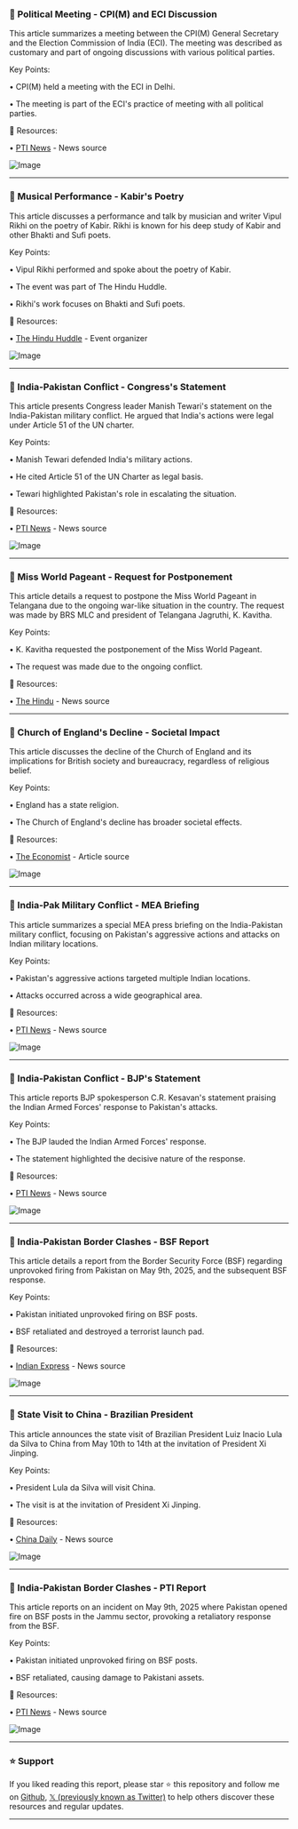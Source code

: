 ### 🤖 Political Meeting - CPI(M) and ECI Discussion

This article summarizes a meeting between the CPI(M) General Secretary and the Election Commission of India (ECI).  The meeting was described as customary and part of ongoing discussions with various political parties.

Key Points:

• CPI(M) held a meeting with the ECI in Delhi.

• The meeting is part of the ECI's practice of meeting with all political parties.


🔗 Resources:

• [PTI News](https://x.com/PTI_News) - News source

![Image](https://pbs.twimg.com/amplify_video_thumb/1921101516842156032/img/CMC57qCbPvjGKrYu.jpg)


---
### 🤖  Musical Performance - Kabir's Poetry

This article discusses a performance and talk by musician and writer Vipul Rikhi on the poetry of Kabir.  Rikhi is known for his deep study of Kabir and other Bhakti and Sufi poets.


Key Points:

• Vipul Rikhi performed and spoke about the poetry of Kabir.

•  The event was part of The Hindu Huddle.

• Rikhi's work focuses on Bhakti and Sufi poets.



🔗 Resources:

• [The Hindu Huddle](https://x.com/TheHinduHuddle) - Event organizer

![Image](https://pbs.twimg.com/amplify_video_thumb/1921093945070694400/img/e9Wl-zZ5juiFoNJ7.jpg)


---
### 🤖  India-Pakistan Conflict - Congress's Statement

This article presents Congress leader Manish Tewari's statement on the India-Pakistan military conflict. He argued that India's actions were legal under Article 51 of the UN charter.

Key Points:

• Manish Tewari defended India's military actions.

• He cited Article 51 of the UN Charter as legal basis.

• Tewari highlighted Pakistan's role in escalating the situation.



🔗 Resources:

• [PTI News](https://x.com/PTI_News) - News source

![Image](https://pbs.twimg.com/amplify_video_thumb/1921088117211361281/img/91sNbbvJ5bCNFh9K.jpg)



---
### 🤖  Miss World Pageant - Request for Postponement

This article details a request to postpone the Miss World Pageant in Telangana due to the ongoing war-like situation in the country.  The request was made by BRS MLC and president of Telangana Jagruthi, K. Kavitha.

Key Points:

• K. Kavitha requested the postponement of the Miss World Pageant.

• The request was made due to the ongoing conflict.


🔗 Resources:

• [The Hindu](https://x.com/the_hindu) - News source

---
### 🤖  Church of England's Decline - Societal Impact

This article discusses the decline of the Church of England and its implications for British society and bureaucracy, regardless of religious belief.

Key Points:

• England has a state religion.

• The Church of England's decline has broader societal effects.


🔗 Resources:

• [The Economist](https://econ.st/4kwuTZN) - Article source

![Image](https://pbs.twimg.com/media/GqkOoS4W0AEQ1fj?format=jpg&name=small)


---
### 🤖  India-Pak Military Conflict - MEA Briefing

This article summarizes a special MEA press briefing on the India-Pakistan military conflict, focusing on Pakistan's aggressive actions and attacks on Indian military locations.

Key Points:

• Pakistan's aggressive actions targeted multiple Indian locations.

• Attacks occurred across a wide geographical area.


🔗 Resources:

• [PTI News](https://x.com/PTI_News) - News source

![Image](https://pbs.twimg.com/amplify_video_thumb/1921075749441691648/img/pLyFG-KSuSaY4Pz5.jpg)


---
### 🤖 India-Pakistan Conflict - BJP's Statement

This article reports BJP spokesperson C.R. Kesavan's statement praising the Indian Armed Forces' response to Pakistan's attacks.

Key Points:

• The BJP lauded the Indian Armed Forces' response.

• The statement highlighted the decisive nature of the response.


🔗 Resources:

• [PTI News](https://x.com/PTI_News) - News source

![Image](https://pbs.twimg.com/amplify_video_thumb/1921063605308399616/img/STa_g3BjiciFp0BM.jpg)


---
### 🤖  India-Pakistan Border Clashes - BSF Report

This article details a report from the Border Security Force (BSF) regarding unprovoked firing from Pakistan on May 9th, 2025, and the subsequent BSF response.

Key Points:

• Pakistan initiated unprovoked firing on BSF posts.

• BSF retaliated and destroyed a terrorist launch pad.


🔗 Resources:

• [Indian Express](https://x.com/IndianExpress) - News source

![Image](https://pbs.twimg.com/ext_tw_video_thumb/1921056482155524096/pu/img/8MMA4bbIABTcu8Su.jpg)


---
### 🤖  State Visit to China - Brazilian President

This article announces the state visit of Brazilian President Luiz Inacio Lula da Silva to China from May 10th to 14th at the invitation of President Xi Jinping.

Key Points:

• President Lula da Silva will visit China.

• The visit is at the invitation of President Xi Jinping.


🔗 Resources:

• [China Daily](https://x.com/ChinaDaily) - News source

![Image](https://pbs.twimg.com/media/GqjwxJ8XQAAIz0s?format=jpg&name=small)


---
### 🤖  India-Pakistan Border Clashes - PTI Report

This article reports on an incident on May 9th, 2025 where Pakistan opened fire on BSF posts in the Jammu sector, provoking a retaliatory response from the BSF.

Key Points:

• Pakistan initiated unprovoked firing on BSF posts.

• BSF retaliated, causing damage to Pakistani assets.


🔗 Resources:

• [PTI News](https://x.com/PTI_News) - News source

![Image](https://pbs.twimg.com/media/GqjoV7cXUAAA1nM?format=png&name=small)


---

### ⭐️ Support

If you liked reading this report, please star ⭐️ this repository and follow me on [Github](https://github.com/Drix10), [𝕏 (previously known as Twitter)](https://x.com/DRIX_10_) to help others discover these resources and regular updates.

---